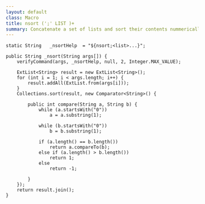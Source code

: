 ```yaml
---
layout: default
class: Macro
title: nsort (';' LIST )+
summary: Concatenate a set of lists and sort their contents nummerically
---
```


	static String	_nsortHelp	= "${nsort;<list>...}";

	public String _nsort(String args[]) {
		verifyCommand(args, _nsortHelp, null, 2, Integer.MAX_VALUE);

		ExtList<String> result = new ExtList<String>();
		for (int i = 1; i < args.length; i++) {
			result.addAll(ExtList.from(args[i]));
		}
		Collections.sort(result, new Comparator<String>() {

			public int compare(String a, String b) {
				while (a.startsWith("0"))
					a = a.substring(1);

				while (b.startsWith("0"))
					b = b.substring(1);

				if (a.length() == b.length())
					return a.compareTo(b);
				else if (a.length() > b.length())
					return 1;
				else
					return -1;

			}
		});
		return result.join();
	}
